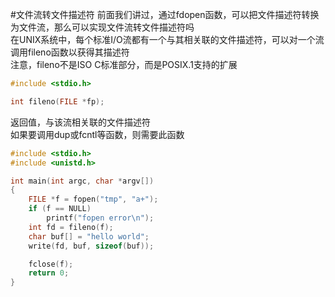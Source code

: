#文件流转文件描述符
前面我们讲过，通过fdopen函数，可以把文件描述符转换为文件流，那么可以实现文件流转文件描述符吗         
在UNIX系统中，每个标准I/O流都有一个与其相关联的文件描述符，可以对一个流调用fileno函数以获得其描述符         
注意，fileno不是ISO C标准部分，而是POSIX.1支持的扩展        
```c
#include <stdio.h>

int fileno(FILE *fp);
```
返回值，与该流相关联的文件描述符       
如果要调用dup或fcntl等函数，则需要此函数            
```c
#include <stdio.h>
#include <unistd.h>

int main(int argc, char *argv[])
{
	FILE *f = fopen("tmp", "a+");
	if (f == NULL)
		printf("fopen error\n");
	int fd = fileno(f);
	char buf[] = "hello world";
	write(fd, buf, sizeof(buf));

	fclose(f);
	return 0;
}
```
